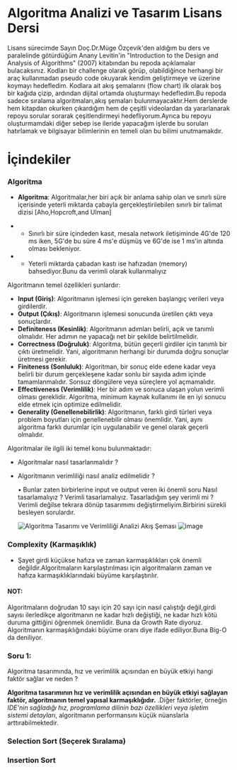 # Algoritma Analizi ve Tasarım Lisans Dersi

Lisans sürecimde Sayın Doç.Dr.Müge Özçevik'den aldığım bu ders ve paralelinde götürdüğüm Anany Levitin'in "Introduction to the Design and Analysis of Algorithms" (2007) kitabından bu repoda açıklamalar bulacaksınız. Kodları bir challenge olarak görüp, olabildiğince herhangi bir araç kullanmadan pseudo code okuyarak kendim geliştirmeye ve üzerine koymayı hedefledim. Kodlara ait akış şemalarını (flow chart) ilk olarak boş bir kağıda çizip, ardından dijital ortamda oluşturmayı hedefledim.Bu repoda sadece sıralama algoritmaları,akış şemaları bulunmayacaktır.Hem derslerde hem kitapdan okurken çıkardığım hem de çeşitli videolardan da yararlanarak repoyu sorular sorarak çeşitlendirmeyi hedefliyorum.Ayrıca bu repoyu oluşturmamdaki diğer sebep ise ileride yapacağım işlerde bu soruları hatırlamak ve bilgisayar bilimlerinin en temeli olan bu bilimi unutmamakdır.

# İçindekiler

### Algoritma

- **Algoritma**: Algoritmalar,her biri açık bir anlama sahip olan ve sınırlı süre içerisinde yeterli miktarda çabayla gerçekleştirilebilen sınırlı bir talimat dizisi [Aho,Hopcroft,and Ulman]

- - Sınırlı bir süre içindeden kasıt, mesala network iletişiminde 4G'de 120 ms iken, 5G'de bu süre 4 ms'e düşmüş ve 6G'de ise 1 ms'in altında olması bekleniyor.
- - Yeterli miktarda çabadan kastı ise hafızadan (memory) bahsediyor.Bunu da verimli olarak kullanmalıyız

Algoritmanın temel özellikleri şunlardır:

- **Input (Giriş)**: Algoritmanın işlemesi için gereken başlangıç verileri veya girdilerdir.
- **Output (Çıkış)**: Algoritmanın işlemesi sonucunda üretilen çıktı veya sonuçlardır.
- **Definiteness (Kesinlik)**: Algoritmanın adımları belirli, açık ve tanımlı olmalıdır. Her adımın ne yapacağı net bir şekilde belirtilmelidir.
- **Correctness (Doğruluk)**: Algoritma, bütün geçerli girdiler için tanımlı bir çıktı üretmelidir. Yani, algoritmanın herhangi bir durumda doğru sonuçlar üretmesi gerekir.
- **Finiteness (Sonluluk)**: Algoritman, bir sonuç elde edene kadar veya belirli bir durum gerçekleşene kadar sonlu bir sayıda adım içinde tamamlanmalıdır. Sonsuz döngülere veya süreçlere yol açmamalıdır.
- **Effectiveness (Verimlilik)**: Her bir adım ve sonuca ulaşan yolun verimli olması gereklidir. Algoritma, minimum kaynak kullanımı ile en iyi sonucu elde etmek için optimize edilmelidir.
- **Generality (Genellenebilirlik)**: Algoritmanın, farklı girdi türleri veya problem boyutları için genellenebilir olması önemlidir. Yani, aynı algoritma farklı durumlar için uygulanabilir ve genel olarak geçerli olmalıdır.

Algoritmalar ile ilgili iki temel konu bulunmaktadır:

- Algoritmalar nasıl tasarlanmalıdır ?
- Algoritmanın verimliliği nasıl analiz edilmelidir ?

  • Bunlar zaten birbirlerine input ve output veren iki önemli soru
  Nasıl tasarlamalıyız ? Verimli tasarlamalıyız. Tasarladığım şey verimli mi ? Verimli değilse tekrara dönüp tasarımımı değiştirmeliyim.Birbirini sürekli besleyen sorulardır.

  ![Algoritma Tasarımı ve Verimliliği Analizi Akış Şeması](https://github.com/SametKaanKskn/Time-Complexity-Space-Complexity/assets/111184050/fdfe4bee-2d1d-4c38-a502-d1572c38e46d)  ![image](https://github.com/SametKaanKskn/Time-Complexity-Space-Complexity/assets/111184050/92ccb924-ff12-4d25-b86d-0648ef8d4569)
  




### Complexity (Karmaşıklık)

- Şayet girdi küçükse hafıza ve zaman karmaşıklıkları çok önemli değildir.Algoritmaların karşılaştırılması için algoritmaların zaman ve hafıza karmaşıklıklarındaki büyüme karşılaştırılır.

#### NOT:

Algoritmaların doğrudan 10 sayı için 20 sayı için nasıl çalıştığı değil,girdi sayısı ilerledikçe algoritmanın ne kadar hızlı değiştiği, ne kadar hızlı kötü duruma gittiğini öğrenmek önemlidir. Buna da Growth Rate diyoruz. Algoritmanın karmaşıklığındaki büyüme oranı diye ifade ediliyor.Buna Big-O da deniliyor.

### Soru 1:

Algoritma tasarımında, hız ve verimlilik açısından en büyük etkiyi hangi faktör sağlar ve neden ?

**Algoritma tasarımının hız ve verimlilik açısından en büyük etkiyi sağlayan faktör, algoritmanın temel yapısal karmaşıklığıdır.** .Diğer faktörler, örneğin _IDE'nin sağladığı hız, programlama dilinin bazı özellikleri veya işletim sistemi detayları_, algoritmanın performansını küçük nüanslarla arttırabilmektedir.

### Selection Sort (Seçerek Sıralama)

### Insertion Sort
